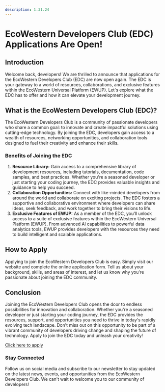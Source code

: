 ```yaml
---
description: 1.31.24
---
```


# EcoWestern Developers Club (EDC) Applications Are Open!

## **Introduction**&#x20;

Welcome back, developers! We are thrilled to announce that applications for the EcoWestern Developers Club (EDC) are now open again. The EDC is your gateway to a world of resources, collaborations, and exclusive features within the EcoWestern Universal Platform (EWUP). Let's explore what the EDC has to offer and how it can elevate your development journey.

## **What is the EcoWestern Developers Club (EDC)?**&#x20;

The EcoWestern Developers Club is a community of passionate developers who share a common goal: to innovate and create impactful solutions using cutting-edge technology. By joining the EDC, developers gain access to a wealth of resources, networking opportunities, and collaboration tools designed to fuel their creativity and enhance their skills.

### **Benefits of Joining the EDC**

1. **Resource Library:** Gain access to a comprehensive library of development resources, including tutorials, documentation, code samples, and best practices. Whether you're a seasoned developer or just starting your coding journey, the EDC provides valuable insights and guidance to help you succeed.
2. **Collaboration Opportunities:** Connect with like-minded developers from around the world and collaborate on exciting projects. The EDC fosters a supportive and collaborative environment where developers can share ideas, seek feedback, and work together to bring their visions to life.
3. **Exclusive Features of EWUP:** As a member of the EDC, you'll unlock access to a suite of exclusive features within the EcoWestern Universal Platform (EWUP). From advanced AI capabilities to powerful data analytics tools, EWUP provides developers with the resources they need to build intelligent and scalable applications.

## **How to Apply**&#x20;

Applying to join the EcoWestern Developers Club is easy. Simply visit our website and complete the online application form. Tell us about your background, skills, and areas of interest, and let us know why you're passionate about joining the EDC community.

## **Conclusion**

Joining the EcoWestern Developers Club opens the door to endless possibilities for innovation and collaboration. Whether you're a seasoned developer or just starting your coding journey, the EDC provides the resources, support, and opportunities you need to thrive in today's rapidly evolving tech landscape. Don't miss out on this opportunity to be part of a vibrant community of developers driving change and shaping the future of technology. Apply to join the EDC today and unleash your creativity!

[Click here to apply](https://ewdc.fillout.com/questionaireapp)

### **Stay Connected**&#x20;

Follow us on social media and subscribe to our newsletter to stay updated on the latest news, events, and opportunities from the EcoWestern Developers Club. We can't wait to welcome you to our community of developers!
